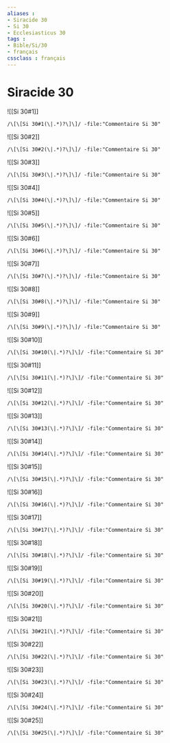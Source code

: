 ```yaml
---
aliases : 
- Siracide 30
- Si 30
- Ecclesiasticus 30
tags : 
- Bible/Si/30
- français
cssclass : français
---
```


# Siracide 30

![[Si 30#1]]

```query
/\[\[Si 30#1(\|.*)?\]\]/ -file:"Commentaire Si 30"
```

![[Si 30#2]]

```query
/\[\[Si 30#2(\|.*)?\]\]/ -file:"Commentaire Si 30"
```

![[Si 30#3]]

```query
/\[\[Si 30#3(\|.*)?\]\]/ -file:"Commentaire Si 30"
```

![[Si 30#4]]

```query
/\[\[Si 30#4(\|.*)?\]\]/ -file:"Commentaire Si 30"
```

![[Si 30#5]]

```query
/\[\[Si 30#5(\|.*)?\]\]/ -file:"Commentaire Si 30"
```

![[Si 30#6]]

```query
/\[\[Si 30#6(\|.*)?\]\]/ -file:"Commentaire Si 30"
```

![[Si 30#7]]

```query
/\[\[Si 30#7(\|.*)?\]\]/ -file:"Commentaire Si 30"
```

![[Si 30#8]]

```query
/\[\[Si 30#8(\|.*)?\]\]/ -file:"Commentaire Si 30"
```

![[Si 30#9]]

```query
/\[\[Si 30#9(\|.*)?\]\]/ -file:"Commentaire Si 30"
```

![[Si 30#10]]

```query
/\[\[Si 30#10(\|.*)?\]\]/ -file:"Commentaire Si 30"
```

![[Si 30#11]]

```query
/\[\[Si 30#11(\|.*)?\]\]/ -file:"Commentaire Si 30"
```

![[Si 30#12]]

```query
/\[\[Si 30#12(\|.*)?\]\]/ -file:"Commentaire Si 30"
```

![[Si 30#13]]

```query
/\[\[Si 30#13(\|.*)?\]\]/ -file:"Commentaire Si 30"
```

![[Si 30#14]]

```query
/\[\[Si 30#14(\|.*)?\]\]/ -file:"Commentaire Si 30"
```

![[Si 30#15]]

```query
/\[\[Si 30#15(\|.*)?\]\]/ -file:"Commentaire Si 30"
```

![[Si 30#16]]

```query
/\[\[Si 30#16(\|.*)?\]\]/ -file:"Commentaire Si 30"
```

![[Si 30#17]]

```query
/\[\[Si 30#17(\|.*)?\]\]/ -file:"Commentaire Si 30"
```

![[Si 30#18]]

```query
/\[\[Si 30#18(\|.*)?\]\]/ -file:"Commentaire Si 30"
```

![[Si 30#19]]

```query
/\[\[Si 30#19(\|.*)?\]\]/ -file:"Commentaire Si 30"
```

![[Si 30#20]]

```query
/\[\[Si 30#20(\|.*)?\]\]/ -file:"Commentaire Si 30"
```

![[Si 30#21]]

```query
/\[\[Si 30#21(\|.*)?\]\]/ -file:"Commentaire Si 30"
```

![[Si 30#22]]

```query
/\[\[Si 30#22(\|.*)?\]\]/ -file:"Commentaire Si 30"
```

![[Si 30#23]]

```query
/\[\[Si 30#23(\|.*)?\]\]/ -file:"Commentaire Si 30"
```

![[Si 30#24]]

```query
/\[\[Si 30#24(\|.*)?\]\]/ -file:"Commentaire Si 30"
```

![[Si 30#25]]

```query
/\[\[Si 30#25(\|.*)?\]\]/ -file:"Commentaire Si 30"
```


